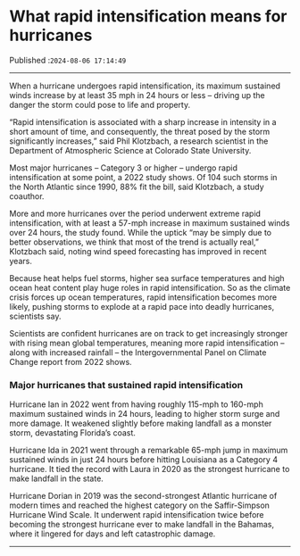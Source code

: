 # What rapid intensification means for hurricanes

Published :`2024-08-06 17:14:49`

---

When a hurricane undergoes rapid intensification, its maximum sustained winds increase by at least 35 mph in 24 hours or less – driving up the danger the storm could pose to life and property.

“Rapid intensification is associated with a sharp increase in intensity in a short amount of time, and consequently, the threat posed by the storm significantly increases,” said Phil Klotzbach, a research scientist in the Department of Atmospheric Science at Colorado State University.

Most major hurricanes – Category 3 or higher – undergo rapid intensification at some point, a 2022 study shows. Of 104 such storms in the North Atlantic since 1990, 88% fit the bill, said Klotzbach, a study coauthor.

More and more hurricanes over the period underwent extreme rapid intensification, with at least a 57-mph increase in maximum sustained winds over 24 hours, the study found. While the uptick “may be simply due to better observations, we think that most of the trend is actually real,” Klotzbach said, noting wind speed forecasting has improved in recent years.

Because heat helps fuel storms, higher sea surface temperatures and high ocean heat content play huge roles in rapid intensification. So as the climate crisis forces up ocean temperatures, rapid intensification becomes more likely, pushing storms to explode at a rapid pace into deadly hurricanes, scientists say.

Scientists are confident hurricanes are on track to get increasingly stronger with rising mean global temperatures, meaning more rapid intensification – along with increased rainfall – the Intergovernmental Panel on Climate Change report from 2022 shows.

### Major hurricanes that sustained rapid intensification

Hurricane Ian in 2022 went from having roughly 115-mph to 160-mph maximum sustained winds in 24 hours, leading to higher storm surge and more damage. It weakened slightly before making landfall as a monster storm, devastating Florida’s coast.

Hurricane Ida in 2021 went through a remarkable 65-mph jump in maximum sustained winds in just 24 hours before hitting Louisiana as a Category 4 hurricane. It tied the record with Laura in 2020 as the strongest hurricane to make landfall in the state.

Hurricane Dorian in 2019 was the second-strongest Atlantic hurricane of modern times and reached the highest category on the Saffir-Simpson Hurricane Wind Scale. It underwent rapid intensification twice before becoming the strongest hurricane ever to make landfall in the Bahamas, where it lingered for days and left catastrophic damage.

---

